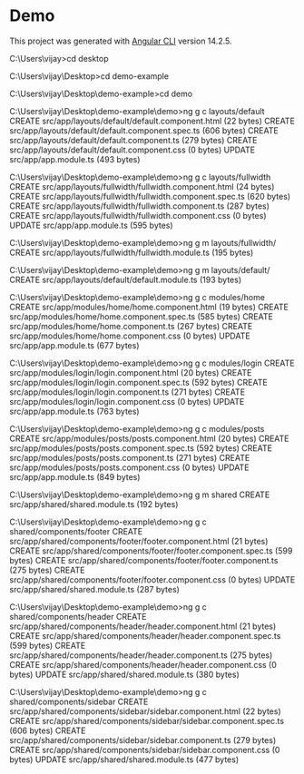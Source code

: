 # Demo

This project was generated with [Angular CLI](https://github.com/angular/angular-cli) version 14.2.5.

C:\Users\vijay>cd desktop

C:\Users\vijay\Desktop>cd demo-example

C:\Users\vijay\Desktop\demo-example>cd demo

C:\Users\vijay\Desktop\demo-example\demo>ng g c layouts/default
CREATE src/app/layouts/default/default.component.html (22 bytes)
CREATE src/app/layouts/default/default.component.spec.ts (606 bytes)
CREATE src/app/layouts/default/default.component.ts (279 bytes)
CREATE src/app/layouts/default/default.component.css (0 bytes)
UPDATE src/app/app.module.ts (493 bytes)

C:\Users\vijay\Desktop\demo-example\demo>ng g c layouts/fullwidth
CREATE src/app/layouts/fullwidth/fullwidth.component.html (24 bytes)
CREATE src/app/layouts/fullwidth/fullwidth.component.spec.ts (620 bytes)
CREATE src/app/layouts/fullwidth/fullwidth.component.ts (287 bytes)
CREATE src/app/layouts/fullwidth/fullwidth.component.css (0 bytes)
UPDATE src/app/app.module.ts (595 bytes)

C:\Users\vijay\Desktop\demo-example\demo>ng g m layouts/fullwidth/
CREATE src/app/layouts/fullwidth/fullwidth.module.ts (195 bytes)

C:\Users\vijay\Desktop\demo-example\demo>ng g m layouts/default/
CREATE src/app/layouts/default/default.module.ts (193 bytes)

C:\Users\vijay\Desktop\demo-example\demo>ng g c modules/home
CREATE src/app/modules/home/home.component.html (19 bytes)
CREATE src/app/modules/home/home.component.spec.ts (585 bytes)
CREATE src/app/modules/home/home.component.ts (267 bytes)
CREATE src/app/modules/home/home.component.css (0 bytes)
UPDATE src/app/app.module.ts (677 bytes)

C:\Users\vijay\Desktop\demo-example\demo>ng g c modules/login
CREATE src/app/modules/login/login.component.html (20 bytes)
CREATE src/app/modules/login/login.component.spec.ts (592 bytes)
CREATE src/app/modules/login/login.component.ts (271 bytes)
CREATE src/app/modules/login/login.component.css (0 bytes)
UPDATE src/app/app.module.ts (763 bytes)

C:\Users\vijay\Desktop\demo-example\demo>ng g c modules/posts
CREATE src/app/modules/posts/posts.component.html (20 bytes)
CREATE src/app/modules/posts/posts.component.spec.ts (592 bytes)
CREATE src/app/modules/posts/posts.component.ts (271 bytes)
CREATE src/app/modules/posts/posts.component.css (0 bytes)
UPDATE src/app/app.module.ts (849 bytes)

C:\Users\vijay\Desktop\demo-example\demo>ng g m shared
CREATE src/app/shared/shared.module.ts (192 bytes)

C:\Users\vijay\Desktop\demo-example\demo>ng g c shared/components/footer
CREATE src/app/shared/components/footer/footer.component.html (21 bytes)
CREATE src/app/shared/components/footer/footer.component.spec.ts (599 bytes)
CREATE src/app/shared/components/footer/footer.component.ts (275 bytes)
CREATE src/app/shared/components/footer/footer.component.css (0 bytes)
UPDATE src/app/shared/shared.module.ts (287 bytes)

C:\Users\vijay\Desktop\demo-example\demo>ng g c shared/components/header
CREATE src/app/shared/components/header/header.component.html (21 bytes)
CREATE src/app/shared/components/header/header.component.spec.ts (599 bytes)
CREATE src/app/shared/components/header/header.component.ts (275 bytes)
CREATE src/app/shared/components/header/header.component.css (0 bytes)
UPDATE src/app/shared/shared.module.ts (380 bytes)

C:\Users\vijay\Desktop\demo-example\demo>ng g c shared/components/sidebar
CREATE src/app/shared/components/sidebar/sidebar.component.html (22 bytes)
CREATE src/app/shared/components/sidebar/sidebar.component.spec.ts (606 bytes)
CREATE src/app/shared/components/sidebar/sidebar.component.ts (279 bytes)
CREATE src/app/shared/components/sidebar/sidebar.component.css (0 bytes)
UPDATE src/app/shared/shared.module.ts (477 bytes)
